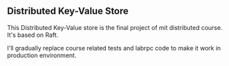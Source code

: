 ## Distributed Key-Value Store

This Distributed Key-Value store is the final project of mit distributed
course. It's based on Raft.

I'll gradually replace course related tests and
labrpc code to make it work in production environment.